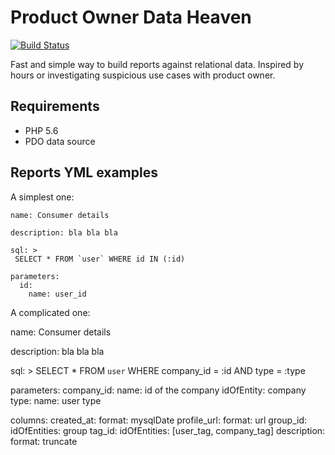# Product Owner Data Heaven

[![Build Status](https://travis-ci.org/caseycs/po-data-heaven.svg?branch=master)](https://travis-ci.org/caseycs/po-data-heaven)

Fast and simple way to build reports against relational data. Inspired by hours or investigating
suspicious use cases with product owner.

## Requirements

* PHP 5.6
* PDO data source

## Reports YML examples

A simplest one:

```
name: Consumer details

description: bla bla bla

sql: >
 SELECT * FROM `user` WHERE id IN (:id)

parameters:
  id:
    name: user_id
```

A complicated one:

name: Consumer details

description: bla bla bla

sql: >
 SELECT * FROM `user` WHERE company_id = :id AND type = :type

parameters:
  company_id:
    name: id of the company
    idOfEntity: company
  type:
    name: user type

columns:
  created_at:
    format: mysqlDate
  profile_url:
    format: url
  group_id:
    idOfEntities: group
  tag_id:
    idOfEntities: [user_tag, company_tag]
  description:
    format: truncate
```

